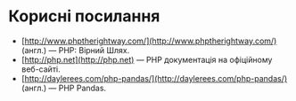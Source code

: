 # Корисні посилання

* [http://www.phptherightway.com/](http://www.phptherightway.com/) (англ.) — PHP: Вірний Шлях.
* [http://php.net](http://php.net) — PHP документація на офіційному веб-сайті.
* [http://daylerees.com/php-pandas/](http://daylerees.com/php-pandas/) (англ.) — PHP Pandas.
